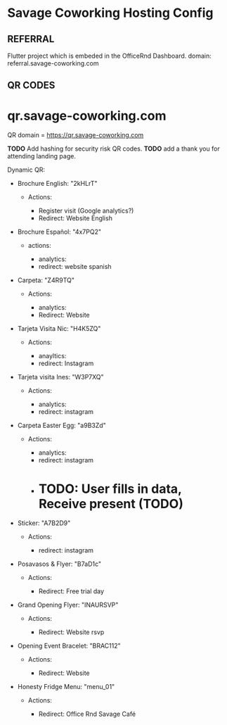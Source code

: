 # Savage Coworking Hosting Config

## REFERRAL

Flutter project which is embeded in the OfficeRnd Dashboard. domain: referral.savage-coworking.com

## QR CODES

# qr.savage-coworking.com

QR domain = <https://qr.savage-coworking.com>

**TODO** Add hashing for security risk QR codes. **TODO** add a thank you for attending landing page.

Dynamic QR:

- Brochure English: "2kHLrT"

  - Actions:

    - Register visit (Google analytics?)
    - Redirect: Website English

- Brochure Español: "4x7PQ2"

  - actions:

    - analytics:
    - redirect: website spanish

- Carpeta: "Z4R9TQ"

  - Actions:

    - analytics:
    - Redirect: Website

- Tarjeta Visita Nic: "H4K5ZQ"

  - Actions:

    - anayltics:
    - redirect: Instagram

- Tarjeta visita Ines: "W3P7XQ"

  - Actions:

    - analytics:
    - redirect: instagram

- Carpeta Easter Egg: "a9B3Zd"

  - Actions:

    - analytics:
    - redirect: instagram
    - # TODO: User fills in data, Receive present (TODO)

- Sticker: "A7B2D9"

  - Actions:

    - redirect: instagram

- Posavasos & Flyer: "B7aD1c"

  - Actions:

    - Redirect: Free trial day

- Grand Opening Flyer: "INAURSVP"

  - Actions:

    - Redirect: Website rsvp

- Opening Event Bracelet: "BRAC112"

  - Actions:

    - Redirect: Website

- Honesty Fridge Menu: "menu_01"

  - Actions:

    - Redirect: Office Rnd Savage Café
